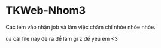 # TKWeb-Nhom3

Các iem vào nhận job và làm việc chăm chỉ nhóe nhóe nhóe.

ủa cái file này đẻ ra để làm gì z
để yêu em <3
